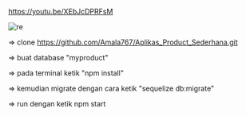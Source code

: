 https://youtu.be/XEbJcDPRFsM 

![re](https://user-images.githubusercontent.com/85658815/177560682-ad0381f2-6741-4862-aca6-df6c27b6e436.png)


=> clone https://github.com/Amala767/Aplikas_Product_Sederhana.git

=> buat database "myproduct"

=> pada terminal ketik "npm install"

=> kemudian migrate dengan cara ketik "sequelize db:migrate"

=> run dengan ketik npm start
